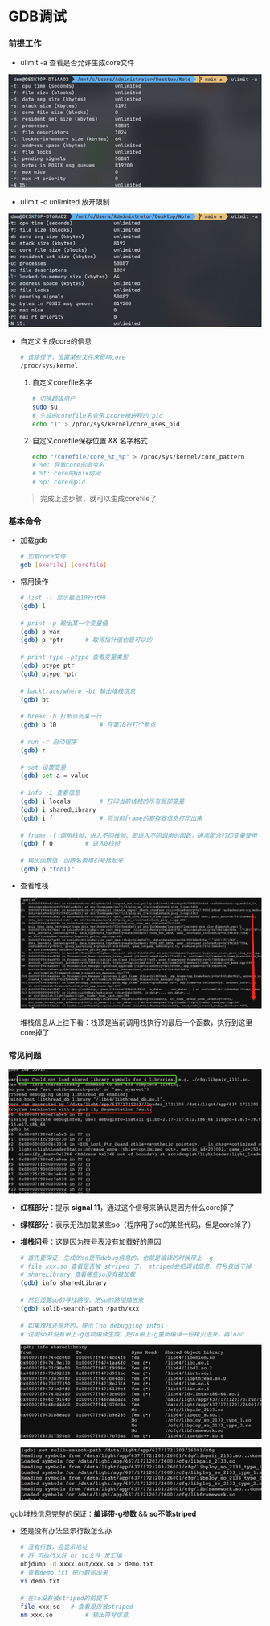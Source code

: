 # GDB调试

### 前提工作

- ulimit -a 查看是否允许生成core文件

![image-20211213224123558](pics/gdb_1.jpg)

- ulimit -c unlimited  放开限制

![image-20211213225827249](pics/gdb_2.jpg)

- 自定义生成core的信息

  ```bash
  # 该路径下，设置某些文件来影响core
  /proc/sys/kernel
  ```

  1. 自定义corefile名字

     ```bash
     # 切换超级用户
     sudo su
     # 生成的corefile名会带上core掉进程的 pid
     echo "1" > /proc/sys/kernel/core_uses_pid
     ```

  2. 自定义corefile保存位置 && 名字格式

     ```bash
     echo "/corefile/core_%t_%p" > /proc/sys/kernel/core_pattern
     # %e: 导致core的命令名
     # %t: core的unix时间
     # %p: core的pid
     ```

  > 完成上述步骤，就可以生成corefile了

  

### 基本命令

- 加载gdb

  ```bash
  # 加载core文件
  gdb [exefile] [corefile]
  ```

- 常用操作

  ```bash
  # list -l 显示最近10行代码
  (gdb) l 
  
  # print -p 输出某一个变量值
  (gdb) p var
  (gdb) p *ptr 		# 取得指针值也是可以的
  
  # print type -ptype 查看变量类型
  (gdb) ptype ptr
  (gdb) ptype *ptr
  
  # backtrace/where -bt 输出堆栈信息
  (gdb) bt
  
  # break -b 打断点到某一行
  (gdb) b 10 			# 在第10行打个断点
  
  # run -r 启动程序
  (gdb) r
  
  # set 设置变量
  (gdb) set a = value
  
  # info -i 查看信息
  (gdb) i locals		# 打印当前栈帧的所有局部变量
  (gdb) i sharedLibrary
  (gdb) i f 			# 将当前frame的寄存器信息打印出来
  
  # frame -f 调用栈帧，进入不同栈帧、即进入不同调用的函数，通常配合打印变量使用
  (gdb) f 0			# 进入0栈帧
  
  # 输出函数值，函数名要用引号括起来
  (gdb) p "foo()"
  ```

- 查看堆栈

  ![image-20211213234147178](pics/gdb_6.png)

  ​                    堆栈信息从上往下看：栈顶是当前调用栈执行的最后一个函数，执行到这里core掉了

### 常见问题

![image-20211213233105308](pics/gdb_3.png)

- **红框部分**：提示 **signal 11**，通过这个信号来确认是因为什么core掉了

- **绿框部分**：表示无法加载某些so（程序用了so的某些代码，但是core掉了）

- **堆栈问号**：这是因为符号表没有加载好的原因

  ```bash
  # 首先要保证，生成的so是带debug信息的，也就是编译的时候带上 -g
  # file xxx.so 查看是否被 striped 了， striped会把调试信息、符号表给干掉
  # shareLibrary 查看哪些so没有被加载
  (gdb) info sharedLibrary
  
  # 然后设置so的寻找路径，把so的路径搞进来
  (gdb) solib-search-path /path/xxx
  
  # 如果堆栈还是坏的，提示：no debugging infos
  # 说明so并没有带上-g选项编译生成，把so带上-g重新编译一份拷贝进来，再load
  ```

  ![image-20211213233506527](pics/gdb_4.png)

  <img src="image-20211213233613450.png" alt="image-20211213233613450"  />

​		gdb堆栈信息完整的保证：**编译带-g参数** && **so不能striped**

- 还是没有办法显示行数怎么办

  ```bash
  # 没有行数，会显示地址
  # 将 可执行文件 or so文件 反汇编
  objdump -d xxxx.out/xxx.so > demo.txt
  # 查看demo.txt 把行数捞出来
  vi demo.txt
  
  # 在so没有被striped的前提下
  file xxx.so 	# 查看是否被striped
  nm xxx.so 		# 输出符号信息
  ```

  